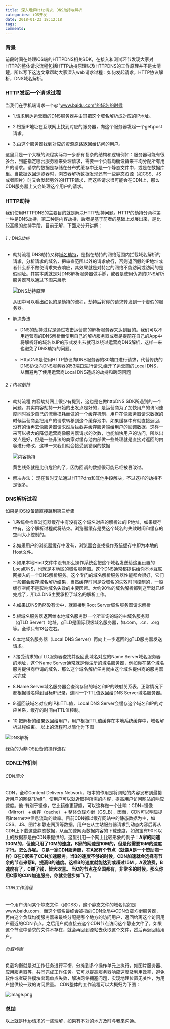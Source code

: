 ```yaml
---
title: 深入理解Http请求、DNS劫持与解析
categories: iOS开发
date: 2018-01-23 18:12:18
tags:
comments:
---
```

### 背景
前段时间在处理iOS端的HTTPDNS相关SDK，在接入和测试环节发现大家对HTTP的整体请求流程包括HTTP劫持原理以及HTTPDNS的工作原理并不是太清楚，所以写下这边文章帮助大家深入web请求过程：如何发起请求，HTTP协议解析，DNS域名解析。
### HTTP发起一个请求过程
当我们在手机端请求一个@"www.baidu.com"的域名的时候
* 1.请求到达运营商的DNS服务器并由其把这个域名解析成对应的IP地址。

* 2.根据IP地址在互联网上找到对应的服务器，向这个服务器发起一个get\post请求。

* 3.由这个服务器找到对应的资源原路返回给访问的用户。
<!--more-->

这里只是一个大概的流程实际每一步都有复杂的结构和逻辑例如：服务器可能有很多台，到底指定哪台服务器来处理请求，需要一个负载均衡设备来平均分配所有用户的请求。请求的数据是存储在分布式缓存中还是一个静态文件中，或是在数据库里。当数据返回浏览器时，浏览器解析数据发现还有一些静态资源（如CSS、JS或者图片）时又会发起另外的HTTP请求，而这些请求很可能会在CDN上，那么CDN服务器上又会处理这个用户的请求。

### HTTP劫持
我们使用HTTPDNS的主要目的就是解决HTTP劫持问题。HTTP的劫持分两种第一种是DNS劫持，第二种是内容劫持，后者是基于前者的基础上发展出来，是比较高级的劫持手段，目前无解，下面来分开讲解：
###### 1：DNS劫持
* 劫持流程
DNS劫持又称[域名劫持](https://baike.baidu.com/item/%E5%9F%9F%E5%90%8D%E5%8A%AB%E6%8C%81)，是指在劫持的网络范围内拦截域名解析的请求，分析请求的域名，把审查范围以外的请求放行，否则返回假的IP地址或者什么都不做使请求失去响应，其效果就是对特定的网络不能访问或访问的是假网址。其实本质就是对DNS解析服务器做手脚，或者是使用伪造的DNS解析服务器可以通过下图来展示

  ![DNS劫持原理](https://ws4.sinaimg.cn/large/006tNc79gy1fo6mqqoqxrj30yg0gt7oj.jpg)

  从图中可以看出红色的是劫持的流程，劫持后将你的请求转发到一个虚假的服务器。
* 解决办法

  * DNS的劫持过程是通过攻击运营商的解析服务器来达到目的。我们可以不用运营商的DNS解析而使用自己的解析服务器或者是提前在自己的App中将解析好的域名以IP的形式发出去就可以绕过运营商DNS解析，这样一来也避免了DNS劫持的问题。

  * HttpDNS是使用HTTP协议向DNS服务器的80端口进行请求，代替传统的DNS协议向DNS服务器的53端口进行请求,绕开了运营商的Local DNS，从而避免了使用运营商Local DNS造成的劫持和跨网问题

###### 2：内容劫持

* 劫持流程
内容劫持网上很少有提到，这也是在做httpDNS SDK所遇到的一个问题，其实内容劫持一开始的出发点是好的，是运营商为了加快用户的访问速度同时减少自己的流量损耗而做的一个缓存机制，用户在像服务器请求数据的时候运营商会把用户的请求转移到这个缓存池中，如果缓存中有就直接返回，没有的话再去像服务器请求然后拦截并缓存服务端给用户的回调数据，这样一来可以极大的降低运营商像服务器请求的次数，也能加快用户的访问，所以出发点是好，但是一些非法的商家对缓存池内部做一些处理就是直接对返回的内容进行修改，这样一来我们就会接受到错误的数据

  ![内容劫持](https://ws3.sinaimg.cn/large/006tNc79gy1fo6mtjymehj30yg0h3tob.jpg)

  黄色线条就是比价危险的了，因为回调的数据很可能已经被篡改过。

* 解决办法：
现在暂时无法通过HTTPdns和其他手段解决，不过这样的劫持不是很多。

### DNS解析过程

如果是iOS设备请直接跳到第三步骤

* 1.系统会检查浏览器缓存中有没有这个域名对应的解析过的IP地址，如果缓存中有，这个解析过程就将结束。浏览器缓存是受这个域名的失效时间和缓存的空间大小控制的。

* 2.如果用户的浏览器缓存中没有，浏览器会查找操作系统缓存中即为本地的Host文件。

* 3.如果本地Host文件中没有那么操作系统会把这个域名发送给这里设置的LocalDNS，也就是本地区的域名服务器。这个DNS通常都提供给你本地互联网接入的一个DNS解析服务。这个专门的域名解析服务器性能都会很好，它们一般都会缓存域名解析结果，当然缓存时间是受域名的失效时间控制的，一般缓存空间不是影响域名失效的主要因素。大约90%的域名解析都到这里就已经完成了，所以LDNS主要承担了域名的解析工作。

* 4.如果LDNS仍然没有命中，就直接到Root Server域名服务器请求解析

* 5.根域名服务器返回给本地域名服务器一个所查询的域的主域名服务器（gTLD Server）地址。gTLD是国际顶级域名服务器，如.com，.cn、.org等。全球只有13台左右。

* 6.本地域名服务器（Local DNS Server）再向上一步返回的gTLD服务器发送请求。

* 7.接受请求的gTLD服务器查找并返回此域名对应的Name Server域名服务器的地址，这个Name Server通常就是你注册的域名服务器，例如你在某个域名服务提供商申请的域名，那么这个域名解析任务就由这个域名提供商的服务器来完成

* 8.Name Server域名服务器会查询存储的域名和IP的映射关系表，正常情况下都根据域名得到目标IP记录，连同一个TTL值返回给DNS Server域名服务器。

* 9.返回该域名对应的IP和TTL值，Local DNS Server会缓存这个域名和IP的对应关系，缓存的时间由TTL值控制。

* 10.把解析的结果返回给用户，用户根据TTL值缓存在本地系统缓存中，域名解析过程结束。
以上的流程可以简化为下图

![DNS解析](https://ws2.sinaimg.cn/large/006tNc79gy1fo6mu9fg86j30yg0k41hd.jpg)

绿色的为非iOS设备的操作流程
### CDN工作机制
###### CDN简介
CDN，全称Content Delivery Network，根本的作用是将网站的内容发布到最接近用户的网络“边缘”，使用户可以就近取得所需的内容，提高用户访问网站的响应速度。他-有别于镜像，它比镜像更智能，可以这样做一个比喻：CDN=镜像（Mirror） + 缓存（cache） + 整体负载均衡（GSLB），因而，CDN可以明显提高Internet中信息流动的效率。目前CDN都以缓存网站中的静态数据为主，如CSS、JS、图片和静态网页等数据。用户在从主站服务器请求到动态内容后再从CDN上下载这些静态数据，从而加速网页数据内容的下载速度，如淘宝有90%以上的数据都是由CDN来提供的。这里引用一个网上比较形象的例子：**A家的网速 100M的，但他只用了10M的速度，B家的网速是10M的，但是他需要15M的速度才行。怎么办呢。 C是一家CDN服务商，在A家有个节点（就像A是一个赞助商一样）B在C家买了CDN加速服务。当B的速度不够的时候，CDN加速就会选择有节余的节点来帮B，提高B的速度。这样B的速度就能达到或超过15M ，A没浪费，B速度有了，C赚了钱，皆大欢喜。 当C的节点在全国都有，非常多的时候。那么你用C家的CDN加速服务，你就会健步如飞了**。
###### CDN工作流程
一个用户访问某个静态文件（如CSS），这个静态文件的域名假如是www.baidu.com，而这个域名最终会被指向CDN全局中CDN负载均衡服务器，再由这个负载均衡服务器来最终分配是哪个地方的访问用户，返回给离这个访问用户最近的CDN节点。之后用户就直接去这个CDN节点访问这个静态文件了，如果这个节点中请求的文件不存在，就会再回到源站去获取这个文件，然后再返回给用户。
###### 负载均衡
负载均衡就是对工作任务进行平衡、分摊到多个操作单元上执行，如图片服务器、应用服务器等，共同完成工作任务。它可以提高服务器响应速度及利用效率，避免软件或者硬件模块出现单点失效，解决网络拥塞问题，实现地理位置无关性，为用户提供较一致的访问质量。
CDN整体的工作流程可以大概归为下图：

![image.png](https://ws2.sinaimg.cn/large/006tNc79gy1fo6mup956fj30yg0f5wx0.jpg)

### 总结
以上就是Http请求的一些理解，如果有不对的地方及时与我来沟通。
